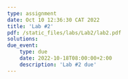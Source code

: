 ```yaml
---
type: assignment
date: Oct 10 12:36:30 CAT 2022
title: 'Lab #2'
pdf: /static_files/labs/Lab2/lab2.pdf
solutions: 
due_event: 
    type: due
    date: 2022-10-18T08:00:00+2:00
    description: 'Lab #2 due'
---
```

